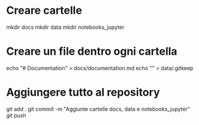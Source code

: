 # Creare cartelle
mkdir docs
mkdir data
mkdir notebooks_jupyter

# Creare un file dentro ogni cartella
echo "# Documentation" > docs/documentation.md
echo "" > data/.gitkeep

# Aggiungere tutto al repository
git add .
git commit -m "Aggiunte cartelle docs, data e notebooks_jupyter"
git push
